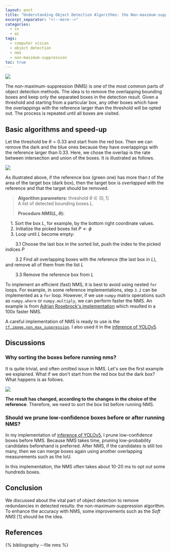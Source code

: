 ```yaml
---
layout: post
title: "Understanding Object Detection Algorithms: the Non-maximum-suppression (NMS)"
excerpt_separator: "<!--more-->"
categories:
  - cv
  - ai
tags:
  - computer vision
  - object detection
  - nms
  - non-maximum-suppression
toc: true
---
```


![](/assets/img/nms1.svg)

The non-maximum-suppression (NMS) is one of the most common parts of object detection methods.
The idea is to remove the overlapping bounding boxes and keep only the separated boxes in the detection result.
Given a threshold and starting from a particular box, any other boxes which have the overlappings with the reference larger than the threshold will be opted out.
The process is repeated until all boxes are visited.

<!--more-->

## Basic algorithms and speed-up

Let the threshold be $\theta=0.33$ and start from the red box.
Then we can remove the dark and the blue ones because they have overlappings with the reference larger than 0.33.
Here, we chose the overlap is the rate between intersection and union of the boxes.
It is illustrated as follows.

![](/assets/img/nms2.svg)

As illustrated above, if the reference box (green one) has more than $t$ of the area of the target box (dark box), then the target box is _overlapped_ with the reference and that the target should be removed.


> **Algorithm parameters:** threshold  $\theta \in (0, 1]$    
> A list of detected bounding boxes $L$.
> 
> **Procedure $NMS(L, \theta)$:**
>
$\quad$1. Sort the box $L$, for example, by the bottom right coordinate values.   
$\quad$2. Initialize the picked boxes list $P\leftarrow \phi$   
$\quad$3. Loop until $L$ become empty:
>
$\qquad$3.1 Choose the last box in the sorted list, push the index to the picked indices $P$
>
$\qquad$3.2 Find all overlapping boxes with the reference (the last box in $L$), and remove all of them from the list $L$
>
$\qquad$3.3 Remove the reference box from $L$ 

To implement an efficient (fast) NMS, it is best to avoid using nested `for` loops.
For example, in some reference implementations, step `3.2` can be implemented as a `for` loop.
However, if we use `numpy` matrix operations such as `numpy.where` or `numpy.multiply`, we can perform faster the NMS.
An example is from [Adrian Rosebrock's implementation](https://www.pyimagesearch.com/2015/02/16/faster-non-maximum-suppression-python/) which resulted in a 100x faster NMS.

A careful implementation of NMS is ready to use is the [`tf.image.non_max_suppression`](https://www.tensorflow.org/api_docs/python/tf/image/non_max_suppression).
I also used it in the [inference of YOLOv5](https://github.com/wanted2/yolov5-tf-inference/blob/main/src/yolotf/utils.py#L226).

## Discussions

### Why sorting the boxes before running nms?

It is quite trivial, and often omitted issue in NMS.
Let's see the first example we explained.
What if we don't start from the red box but the dark box?
What happens is as follows.

![](/assets/img/nms3.svg)

**The result has changed, according to the changes in the choice of the reference**.
Therefore, we need to sort the box list before running NMS.

### Should we prune low-confidence boxes before or after running NMS?

In my implementation of [inference of YOLOv5](https://github.com/wanted2/yolov5-tf-inference/blob/main/src/yolotf/utils.py#L226), I prune low-confidence boxes before NMS.
Because NMS takes time, pruning low-probability candidates beforehand is preferred.
After NMS, if the candidates is still too many, then we can merge boxes again using another overlapping measurements such as the IoU.

In this implementation, the NMS often takes about 10-20 ms to opt out some hundreds boxes.

## Conclusion

We discussed about the vital part of object detection to remove redundancies in detected results: the non-maximum-suppression algorithm.
To enhance the accuracy with NMS, some improvements such as the _Soft NMS_ [1] should be the idea.

## References

{% bibliography --file nms %}